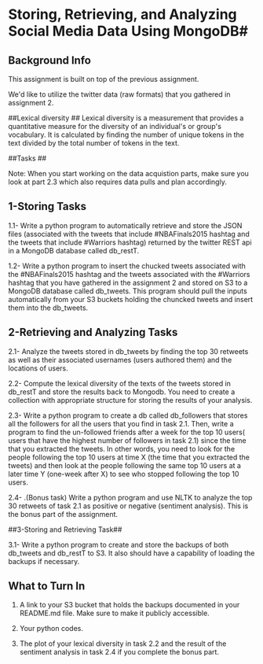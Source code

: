 # Storing, Retrieving, and Analyzing Social Media Data Using MongoDB#




##  Background Info ##
This assignment is built on top of the previous assignment.

We'd like to utilize the twitter data (raw formats) that you gathered in assignment 2. 

##Lexical diversity  ##
Lexical diversity is a measurement that provides a quantitative measure for the diversity of an individual's or group's vocabulary.  It is calculated by  finding the number of unique tokens in the text divided by the total number of tokens in the text. 

##Tasks  ##

Note: When you start working on the data acquistion parts, make sure you look at part 2.3 which also requires data pulls and plan accordingly.

## 1-Storing Tasks ##


  1.1- Write a python program to automatically retrieve and store the JSON files (associated with the tweets that include  #NBAFinals2015 hashtag and the tweets that include #Warriors hashtag) 
     returned by the twitter REST api in a MongoDB database called db_restT. 
     
  1.2- Write a python program to insert the chucked tweets associated with the #NBAFinals2015 hashtag and the tweets  associated with the #Warriors hashtag  that you have gathered in the assignment 2 and stored on S3 to a MongoDB database called db_tweets. This program should pull the inputs automatically from your S3 buckets holding the chuncked tweets and insert them into the db_tweets.

## 2-Retrieving and Analyzing Tasks ##
  2.1- Analyze the tweets stored in db_tweets by finding the top 30 retweets as well as their associated usernames (users authored them) and the locations 
   of users.
   
  2.2- Compute the lexical diversity of the texts of the tweets stored in db_restT and store the results back to Mongodb. You need to create a collection 
    with appropriate structure for storing the results of your analysis.
    
  2.3- Write a python program to create a db called db_followers that stores all the followers for all the users that
     you find in task 2.1. Then, write a program to find the un-followed friends after a week for the top 10 users( users that have the highest number of followers in  task 2.1)
     since the time that you extracted the tweets. In other words, you need to look for the people following the top 10 users at time X (the time that you extracted the tweets) and then look at the people following the same top 10 users at a later time Y (one-week after X) to see who stopped following the top 10 users.
     
  2.4- .(Bonus task) Write a python program and use NLTK to analyze the top 30 retweets of task 2.1 as positive or negative (sentiment analysis). This is the bonus part of the assignment.

##3-Storing and Retrieving Task##

  3.1- Write a python program to create and store the backups of both db_tweets and db_restT to S3. It also should have a capability of
     loading the backups if necessary.
     

## What to Turn In ##
 
1. A link to your S3 bucket that holds the backups documented in your README.md file.  Make sure to make it publicly accessible.

2. Your python codes.

3. The plot of your lexical diversity in task 2.2 and the result of the sentiment analysis in task 2.4 if you complete the bonus part.
